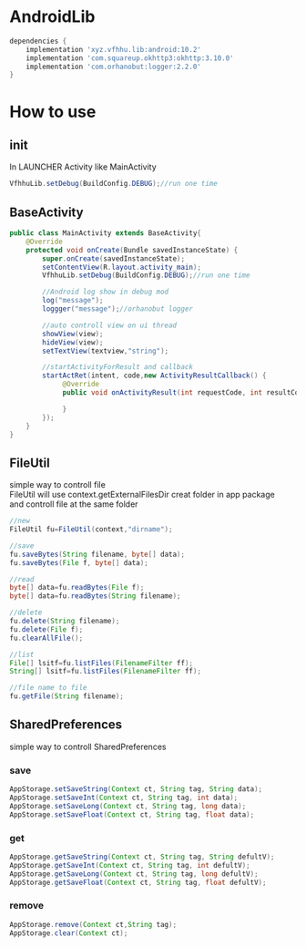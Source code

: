 # AndroidLib

```gradle
dependencies {
	implementation 'xyz.vfhhu.lib:android:10.2'
	implementation 'com.squareup.okhttp3:okhttp:3.10.0'
	implementation 'com.orhanobut:logger:2.2.0'
}
```
# How to use
## init
In LAUNCHER Activity like MainActivity
```java
VfhhuLib.setDebug(BuildConfig.DEBUG);//run one time
```
## BaseActivity
```java
public class MainActivity extends BaseActivity{
    @Override
    protected void onCreate(Bundle savedInstanceState) {
        super.onCreate(savedInstanceState);
        setContentView(R.layout.activity_main);
        VfhhuLib.setDebug(BuildConfig.DEBUG);//run one time

        //Android log show in debug mod
        log("message");
        loggger("message");//orhanobut logger

        //auto controll view on ui thread
        showView(view);
        hideView(view);
        setTextView(textview,"string");

        //startActivityForResult and callback
        startActRet(intent, code,new ActivityResultCallback() {
             @Override
             public void onActivityResult(int requestCode, int resultCode, Intent data) {

             }
        });
    }
}
```
## FileUtil
simple way to controll file<br>
FileUtil will use context.getExternalFilesDir creat folder in app package<br>
and controll file at the same folder
```java
//new
FileUtil fu=FileUtil(context,"dirname");

//save
fu.saveBytes(String filename, byte[] data);
fu.saveBytes(File f, byte[] data);

//read
byte[] data=fu.readBytes(File f);
byte[] data=fu.readBytes(String filename);

//delete
fu.delete(String filename);
fu.delete(File f);
fu.clearAllFile();

//list
File[] lsitf=fu.listFiles(FilenameFilter ff);
String[] lsitf=fu.listFiles(FilenameFilter ff);

//file name to file
fu.getFile(String filename);
```
## SharedPreferences
simple way to controll SharedPreferences<br>
### save
```java
AppStorage.setSaveString(Context ct, String tag, String data);
AppStorage.setSaveInt(Context ct, String tag, int data);
AppStorage.setSaveLong(Context ct, String tag, long data);
AppStorage.setSaveFloat(Context ct, String tag, float data);
```
### get
```java
AppStorage.getSaveString(Context ct, String tag, String defultV);
AppStorage.getSaveInt(Context ct, String tag, int defultV);
AppStorage.getSaveLong(Context ct, String tag, long defultV);
AppStorage.getSaveFloat(Context ct, String tag, float defultV);
```
### remove
```java
AppStorage.remove(Context ct,String tag);
AppStorage.clear(Context ct);
```